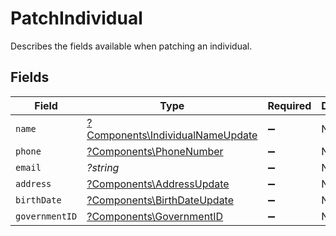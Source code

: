 # PatchIndividual

Describes the fields available when patching an individual.


## Fields

| Field                                                                               | Type                                                                                | Required                                                                            | Description                                                                         | Example                                                                             |
| ----------------------------------------------------------------------------------- | ----------------------------------------------------------------------------------- | ----------------------------------------------------------------------------------- | ----------------------------------------------------------------------------------- | ----------------------------------------------------------------------------------- |
| `name`                                                                              | [?Components\IndividualNameUpdate](../../Models/Components/IndividualNameUpdate.md) | :heavy_minus_sign:                                                                  | N/A                                                                                 |                                                                                     |
| `phone`                                                                             | [?Components\PhoneNumber](../../Models/Components/PhoneNumber.md)                   | :heavy_minus_sign:                                                                  | N/A                                                                                 |                                                                                     |
| `email`                                                                             | *?string*                                                                           | :heavy_minus_sign:                                                                  | N/A                                                                                 | jordan.lee@classbooker.dev                                                          |
| `address`                                                                           | [?Components\AddressUpdate](../../Models/Components/AddressUpdate.md)               | :heavy_minus_sign:                                                                  | N/A                                                                                 |                                                                                     |
| `birthDate`                                                                         | [?Components\BirthDateUpdate](../../Models/Components/BirthDateUpdate.md)           | :heavy_minus_sign:                                                                  | N/A                                                                                 |                                                                                     |
| `governmentID`                                                                      | [?Components\GovernmentID](../../Models/Components/GovernmentID.md)                 | :heavy_minus_sign:                                                                  | N/A                                                                                 |                                                                                     |